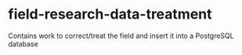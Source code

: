 # field-research-data-treatment
Contains work to correct/treat the field and insert it into a PostgreSQL database

